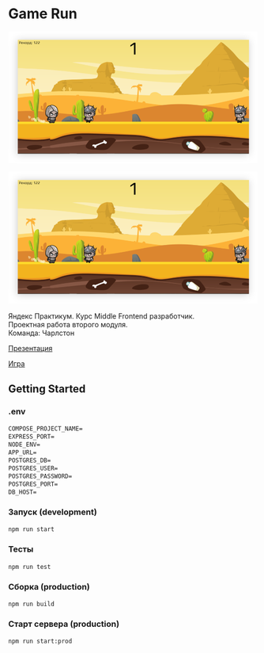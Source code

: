 # Game Run

![Image alt](https://github.com/ya-praktikum-charleston/game/raw/main/public/gameImg1.png)

![Image alt](https://github.com/ya-praktikum-charleston/game/raw/main/public/gameImg1.png)

Яндекс Практикум. Курс Middle Frontend разработчик.  
Проектная работа второго модуля.  
Команда: Чарлстон

[Презентация](https://docs.google.com/presentation/d/1wku55QD2bHyMIsR0KuhYWUB6WAqFYoOw/edit?usp=sharing&ouid=102776207854592510887&rtpof=true&sd=true)

[Игра](https://charleston-runner-07.ya-praktikum.tech)

## Getting Started

### .env
```
COMPOSE_PROJECT_NAME=
EXPRESS_PORT=
NODE_ENV=
APP_URL=
POSTGRES_DB=
POSTGRES_USER=
POSTGRES_PASSWORD=
POSTGRES_PORT=
DB_HOST=
```

### Запуск (development)

```
npm run start
```

### Тесты

```
npm run test
```

### Сборка (production)

```
npm run build
```
### Старт сервера (production)

```
npm run start:prod
```
